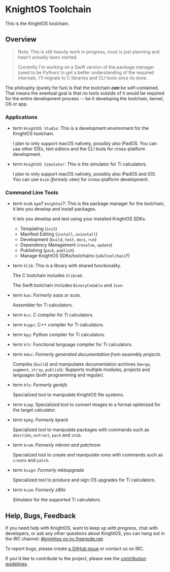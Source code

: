 # KnightOS Toolchain

This is the KnightOS toolchain.

## Overview

> Note:
> This is still heavily work in progress, most is just planning and hasn't actually been started.
>
> Currently I'm working on a Swift version of the package manager (used to be Python) to get a better understanding of the required internals.
> I'll migrate to C libraries and CLI tools once its done.

The philosphy (purely for fun) is that the toolchain ***can*** be self-contained.
That means the eventual goal is that no tools outside of it would be required for the entire development process -- be it developing the toolchain, kernel, OS or app.

### Applications

- term `KnightOS Studio`:
	This is a development environment for the KnightOS toolchain.
	
	I plan to only support macOS natively, possibly also iPadOS.
	You can use other IDEs, text editors and the CLI tools for cross-platform development.

- term `KnightOS Simulator`:
	This is the simulator for Ti calculators.
	
	I plan to only support macOS natively, possibly also iPadOS and iOS.
	You can use `ksim` (*formely `z80e`*) for cross-platform development.

### Command Line Tools

- term `ksdk` `kpm`? `knightos`?:
	This is the package manager for the toolchain, it lets you develop and install packages.
	
	It lets you develop and test using your installed KnightOS SDKs.

	- Templating (`init`)
	- Manifest Editing (`install`, `uninstall`)
	- Development (`build`, `test`, `docs`, `run`)
	- Dependency Management (`resolve`, `update`)
	- Publishing (`pack`, `publish`)
	- Manage KnightOS SDKs/toolchains (`sdk`/`toolchain`?)

- term `klib`:
	This is a library with shared functionality.
	
	The C toolchain includes `klibcmd`.
	
	The Swift toolchain includes `BinaryCodable` and `Json`.

- term `kas`:
	*Formerly saas or scas.*
	
	Assembler for Ti calculators.
	
- term `kcc`:
	C compiler for Ti calculators.
	
- term `kcppc`:
	C++ compiler for Ti calculators.
	
- term `kpy`:
	Python compiler for Ti calculators.
	
- term `kfc`:
	Functional language compiler for Ti calculators.

- term `kdoc`:
	*Formerly generated documentation from assembly projects.*

	Compiles (`build`) and manipulates documentation archives (`merge`, `augment`, `strip`, `publish`).
	Supports multiple modules, projects and languages (both programming and regular).

- term `kfs`:
	*Formerly genkfs*
	
	Specialized tool to manipulate KnightOS file systems.

- term `kimg`:
	Specialized tool to convert images to a format optimized for the target calculator.

- term `kpkg`:
	*Formerly kpack*
	
	Specialized tool to manipulate packages with commands such as `describe`, `extract`, `pack` and `stub`.

- term `krom`:
	*Formerly mkrom and patchrom*

	Specialized tool to create and manipulate roms with commands such as `create` and `patch`.

- term `ksign`:
	*Formerly mktiupgrade*
	
	Specialized tool to produce and sign OS upgrades for Ti calculators.

- term `ksim`:
	*Formerly z80e*
	
	Simulator for the supported Ti calculators.

## Help, Bugs, Feedback

If you need help with KnightOS, want to keep up with progress, chat with
developers, or ask any other questions about KnightOS, you can hang out in the
IRC channel: [#knightos on irc.freenode.net](http://webchat.freenode.net/?channels=knightos).
 
To report bugs, please create [a GitHub issue](https://github.com/KnightOS/KnightOS/issues/new) or contact us on IRC.
 
If you'd like to contribute to the project, please see the [contribution guidelines](http://www.knightos.org/contributing).
